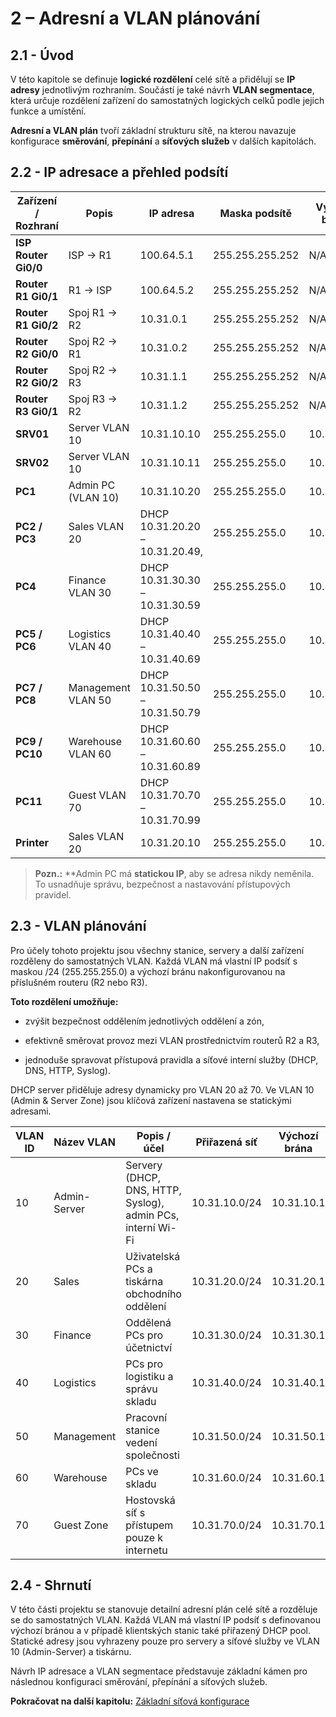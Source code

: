 # **2 – Adresní a VLAN plánování**

## 2.1 - Úvod

V této kapitole se definuje **logické rozdělení** celé sítě a přidělují se **IP adresy** jednotlivým rozhraním. Součástí je také návrh **VLAN segmentace**, která určuje rozdělení zařízení do samostatných logických celků podle jejich funkce a umístění.

**Adresní a VLAN plán** tvoří základní strukturu sítě, na kterou navazuje konfigurace **směrování**, **přepínání** a **síťových služeb** v dalších kapitolách.



## 2.2 - IP adresace a přehled podsítí


| Zařízení / Rozhraní  | Popis              | IP adresa                       | Maska podsítě   | Výchozí brána | Přiřazená síť |
| -------------------- | ------------------ | ------------------------------- | --------------- | ------------- | ------------- |
| **ISP Router Gi0/0** | ISP -> R1          | 100.64.5.1                      | 255.255.255.252 | N/A           | 100.64.5.0/30 |
| **Router R1 Gi0/1**  | R1 -> ISP          | 100.64.5.2                      | 255.255.255.252 | N/A           | 100.64.5.0/30 |
| **Router R1 Gi0/2**  | Spoj R1 -> R2      | 10.31.0.1                       | 255.255.255.252 | N/A           | 10.31.0.0/30  |
| **Router R2 Gi0/0**  | Spoj R2 -> R1      | 10.31.0.2                       | 255.255.255.252 | N/A           | 10.31.0.0/30  |
| **Router R2 Gi0/2**  | Spoj R2 -> R3      | 10.31.1.1                       | 255.255.255.252 | N/A           | 10.31.1.0/30  |
| **Router R3 Gi0/1**  | Spoj R3 -> R2      | 10.31.1.2                       | 255.255.255.252 | N/A           | 10.31.1.0/30  |
| **SRV01**            | Server VLAN 10     | 10.31.10.10                     | 255.255.255.0   | 10.31.10.1    | 10.31.10.0/24 |
| **SRV02**            | Server VLAN 10     | 10.31.10.11                     | 255.255.255.0   | 10.31.10.1    | 10.31.10.0/24 |
| **PC1**              | Admin PC (VLAN 10) | 10.31.10.20                     | 255.255.255.0   | 10.31.10.1    | 10.31.10.0/24 |
| **PC2 / PC3**        | Sales VLAN 20      | DHCP 10.31.20.20 – 10.31.20.49, | 255.255.255.0   | 10.31.20.1    | 10.31.20.0/24 |
| **PC4**              | Finance VLAN 30    | DHCP 10.31.30.30 – 10.31.30.59  | 255.255.255.0   | 10.31.30.1    | 10.31.30.0/24 |
| **PC5 / PC6**        | Logistics VLAN 40  | DHCP 10.31.40.40 – 10.31.40.69  | 255.255.255.0   | 10.31.40.1    | 10.31.40.0/24 |
| **PC7 / PC8**        | Management VLAN 50 | DHCP 10.31.50.50 – 10.31.50.79  | 255.255.255.0   | 10.31.50.1    | 10.31.50.0/24 |
| **PC9 / PC10**       | Warehouse VLAN 60  | DHCP 10.31.60.60 – 10.31.60.89  | 255.255.255.0   | 10.31.60.1    | 10.31.60.0/24 |
| **PC11**             | Guest VLAN 70      | DHCP 10.31.70.70 – 10.31.70.99  | 255.255.255.0   | 10.31.70.1    | 10.31.70.0/24 |
| **Printer**          | Sales VLAN 20      | 10.31.20.10                     | 255.255.255.0   | 10.31.20.1    | 10.31.20.0/24 |

>**Pozn.:** **Admin PC má **statickou IP**, aby se adresa nikdy neměnila. To usnadňuje správu, bezpečnost a nastavování přístupových pravidel.


## 2.3 - VLAN plánování

Pro účely tohoto projektu jsou všechny stanice, servery a další zařízení rozděleny do samostatných VLAN. Každá VLAN má vlastní IP podsíť s maskou /24 (255.255.255.0) a výchozí bránu nakonfigurovanou na příslušném routeru (R2 nebo R3).

**Toto rozdělení umožňuje:**

- zvýšit bezpečnost oddělením jednotlivých oddělení a zón,
    
- efektivně směrovat provoz mezi VLAN prostřednictvím routerů R2 a R3,
    
- jednoduše spravovat přístupová pravidla a síťové interní služby (DHCP, DNS, HTTP, Syslog).
    

DHCP server přiděluje adresy dynamicky pro VLAN 20 až 70. Ve VLAN 10 (Admin & Server Zone) jsou klíčová zařízení nastavena se statickými adresami.

| VLAN ID | Název VLAN   | Popis / účel                                                | Přiřazená síť | Výchozí brána | Přiřazená zařízení              |
| ------- | ------------ | ----------------------------------------------------------- | ------------- | ------------- | ------------------------------- |
| 10      | Admin-Server | Servery (DHCP, DNS, HTTP, Syslog), admin PCs, interní Wi-Fi | 10.31.10.0/24 | 10.31.10.1    | SRV01, SRV02, PC1, Access Point |
| 20      | Sales        | Uživatelská PCs a tiskárna obchodního oddělení              | 10.31.20.0/24 | 10.31.20.1    | PC2, PC3, Printer               |
| 30      | Finance      | Oddělená PCs pro účetnictví                                 | 10.31.30.0/24 | 10.31.30.1    | PC4                             |
| 40      | Logistics    | PCs pro logistiku a správu skladu                           | 10.31.40.0/24 | 10.31.40.1    | PC5, PC6                        |
| 50      | Management   | Pracovní stanice vedení společnosti                         | 10.31.50.0/24 | 10.31.50.1    | PC7, PC8                        |
| 60      | Warehouse    | PCs ve skladu                                               | 10.31.60.0/24 | 10.31.60.1    | PC9, PC10                       |
| 70      | Guest Zone   | Hostovská síť s přístupem pouze k internetu                 | 10.31.70.0/24 | 10.31.70.1    | PC11                            |


## 2.4 - Shrnutí


V této části projektu se stanovuje detailní adresní plán celé sítě a rozděluje se do samostatných VLAN. Každá VLAN má vlastní IP podsíť s definovanou výchozí bránou a v případě klientských stanic také přiřazený DHCP pool. Statické adresy jsou vyhrazeny pouze pro servery a síťové služby ve VLAN 10 (Admin-Server) a tiskárnu.

Návrh IP adresace a VLAN segmentace představuje základní kámen pro následnou konfiguraci směrování, přepínání a síťových služeb.

**Pokračovat na další kapitolu:** [Základní síťová konfigurace](03‑zakladni-sitova-konfigurace.md)















































